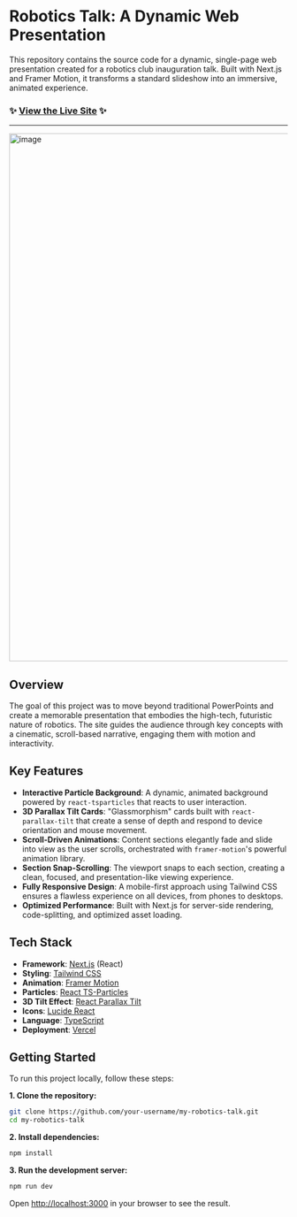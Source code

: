 # Robotics Talk: A Dynamic Web Presentation

This repository contains the source code for a dynamic, single-page web presentation created for a robotics club inauguration talk. Built with Next.js and Framer Motion, it transforms a standard slideshow into an immersive, animated experience.

### ✨ **[View the Live Site](https://robotics-talk.vercel.app/)** ✨

---

<img width="1911" height="955" alt="image" src="https://github.com/user-attachments/assets/b19bdac6-ee8b-415e-ad47-4145dfea5944" />


## Overview

The goal of this project was to move beyond traditional PowerPoints and create a memorable presentation that embodies the high-tech, futuristic nature of robotics. The site guides the audience through key concepts with a cinematic, scroll-based narrative, engaging them with motion and interactivity.

## Key Features

-   **Interactive Particle Background**: A dynamic, animated background powered by `react-tsparticles` that reacts to user interaction.
-   **3D Parallax Tilt Cards**: "Glassmorphism" cards built with `react-parallax-tilt` that create a sense of depth and respond to device orientation and mouse movement.
-   **Scroll-Driven Animations**: Content sections elegantly fade and slide into view as the user scrolls, orchestrated with `framer-motion`'s powerful animation library.
-   **Section Snap-Scrolling**: The viewport snaps to each section, creating a clean, focused, and presentation-like viewing experience.
-   **Fully Responsive Design**: A mobile-first approach using Tailwind CSS ensures a flawless experience on all devices, from phones to desktops.
-   **Optimized Performance**: Built with Next.js for server-side rendering, code-splitting, and optimized asset loading.

## Tech Stack

-   **Framework**: [Next.js](https://nextjs.org/) (React)
-   **Styling**: [Tailwind CSS](https://tailwindcss.com/)
-   **Animation**: [Framer Motion](https://www.framer.com/motion/)
-   **Particles**: [React TS-Particles](https://particles.js.org/)
-   **3D Tilt Effect**: [React Parallax Tilt](https://www.npmjs.com/package/react-parallax-tilt)
-   **Icons**: [Lucide React](https://lucide.dev/)
-   **Language**: [TypeScript](https://www.typescriptlang.org/)
-   **Deployment**: [Vercel](https://vercel.com/)

## Getting Started

To run this project locally, follow these steps:

**1. Clone the repository:**

```bash
git clone https://github.com/your-username/my-robotics-talk.git
cd my-robotics-talk
```

**2. Install dependencies:**

```bash
npm install
```

**3. Run the development server:**

```bash
npm run dev
```

Open [http://localhost:3000](http://localhost:3000) in your browser to see the result.

